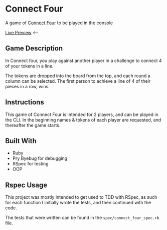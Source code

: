 # Connect Four
A game of [Connect Four](https://en.wikipedia.org/wiki/Connect_Four) to be played in the console

[Live Preview](https://replit.com/@NotAtec/Connect-Four) <--

## Game Description
In Connect four, you play against another player in a challenge to connect 4 of your tokens in a line. 

The tokens are dropped into the board from the top, and each round a column can be selected. The first person to achieve a line of 4 of their pieces in a row, wins.

## Instructions
This game of Connect Four is intended for 2 players, and can be played in the CLI. In the beginning names & tokens of each player are requested, and thereafter the game starts.

## Built With
- Ruby
- Pry Byebug for debugging
- RSpec for testing
- OOP

## Rspec Usage
This project was mostly intended to get used to TDD with RSpec, as such for each function I initially wrote the tests, and then continued with the code.

The tests that were written can be found in the `spec/connect_four_spec.rb` file.